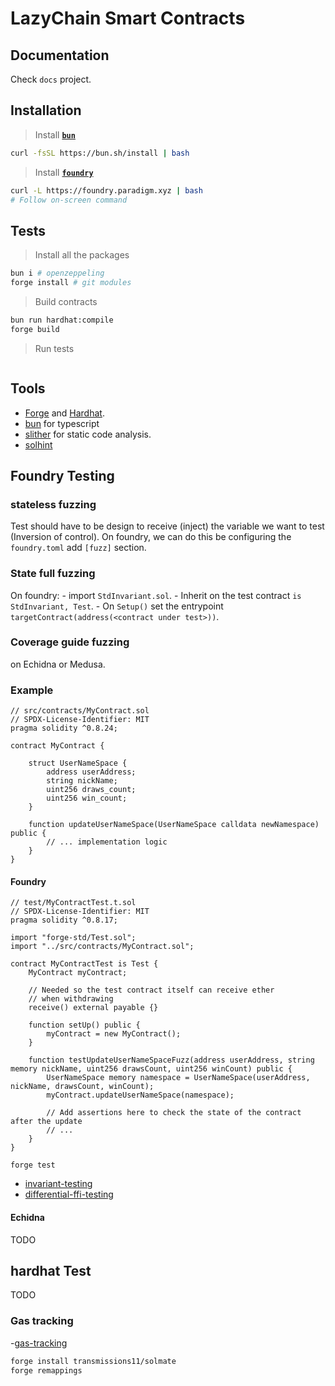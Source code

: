 # LazyChain Smart Contracts

## Documentation

Check `docs` project.

## Installation

> Install [**`bun`**](https://bun.sh/)

```sh
curl -fsSL https://bun.sh/install | bash
```

> Install [**`foundry`**](https://book.getfoundry.sh/getting-started/installation)

```sh
curl -L https://foundry.paradigm.xyz | bash
# Follow on-screen command
```

## Tests

> Install all the packages

```sh
bun i # openzeppeling
forge install # git modules
```

> Build contracts

```sh
bun run hardhat:compile
forge build
```

> Run tests

```bash

``` 

## Tools

- [Forge](https://book.getfoundry.sh/getting-started/installation) and [Hardhat](https://hardhat.org/hardhat-runner/docs/getting-started#quick-start).
- [bun](https://bun.sh/) for typescript
- [slither](https://github.com/crytic/slither) for static code analysis.
- [solhint](https://protofire.github.io/solhint/docs/rules.html#best-practise-rules)

## Foundry Testing

### stateless fuzzing

Test should have to be design to receive (inject) the variable we want to test (Inversion of control). On foundry, we can do this be configuring the `foundry.toml` add `[fuzz]` section.

### State full fuzzing

On foundry:
    - import `StdInvariant.sol`.
    - Inherit on the test contract `is StdInvariant, Test`.
    - On `Setup()` set the entrypoint `targetContract(address(<contract under test>))`.

### Coverage guide fuzzing

on Echidna or Medusa.

### Example

```solidity
// src/contracts/MyContract.sol
// SPDX-License-Identifier: MIT
pragma solidity ^0.8.24;

contract MyContract {

    struct UserNameSpace {
        address userAddress;
        string nickName;
        uint256 draws_count;
        uint256 win_count;
    }

    function updateUserNameSpace(UserNameSpace calldata newNamespace) public {
        // ... implementation logic
    }
}
```

#### Foundry

```solidity
// test/MyContractTest.t.sol
// SPDX-License-Identifier: MIT
pragma solidity ^0.8.17;

import "forge-std/Test.sol";
import "../src/contracts/MyContract.sol";

contract MyContractTest is Test {
    MyContract myContract;

    // Needed so the test contract itself can receive ether
    // when withdrawing
    receive() external payable {}

    function setUp() public {
        myContract = new MyContract();
    }

    function testUpdateUserNameSpaceFuzz(address userAddress, string memory nickName, uint256 drawsCount, uint256 winCount) public {
        UserNameSpace memory namespace = UserNameSpace(userAddress, nickName, drawsCount, winCount);
        myContract.updateUserNameSpace(namespace);

        // Add assertions here to check the state of the contract after the update
        // ...
    }
}
```

`forge test`

- [invariant-testing](https://book.getfoundry.sh/forge/invariant-testing)
- [differential-ffi-testing](https://book.getfoundry.sh/forge/differential-ffi-testing)

#### Echidna

TODO

## hardhat Test

TODO

### Gas tracking

-[gas-tracking](https://book.getfoundry.sh/forge/gas-tracking)

```bash
forge install transmissions11/solmate
forge remappings
```
